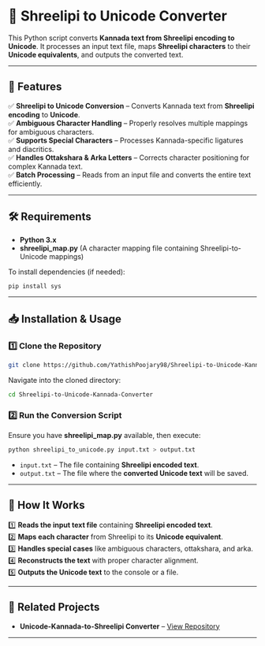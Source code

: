 # 📝 Shreelipi to Unicode Converter

This Python script converts **Kannada text from Shreelipi encoding to Unicode**. It processes an input text file, maps **Shreelipi characters** to their **Unicode equivalents**, and outputs the converted text.

---

## 🚀 Features

✅ **Shreelipi to Unicode Conversion** – Converts Kannada text from **Shreelipi encoding** to **Unicode**.  
✅ **Ambiguous Character Handling** – Properly resolves multiple mappings for ambiguous characters.  
✅ **Supports Special Characters** – Processes Kannada-specific ligatures and diacritics.  
✅ **Handles Ottakshara & Arka Letters** – Corrects character positioning for complex Kannada text.  
✅ **Batch Processing** – Reads from an input file and converts the entire text efficiently.  

---

## 🛠 Requirements

- **Python 3.x**  
- **shreelipi_map.py** (A character mapping file containing Shreelipi-to-Unicode mappings)  

To install dependencies (if needed):
```bash
pip install sys
```

---

## 📥 Installation & Usage

### 1️⃣ Clone the Repository

```bash
git clone https://github.com/YathishPoojary98/Shreelipi-to-Unicode-Kannada-Converter.git
```

Navigate into the cloned directory:
```bash
cd Shreelipi-to-Unicode-Kannada-Converter
```

### 2️⃣ Run the Conversion Script

Ensure you have **shreelipi_map.py** available, then execute:

```bash
python shreelipi_to_unicode.py input.txt > output.txt
```

- `input.txt` – The file containing **Shreelipi encoded text**.  
- `output.txt` – The file where the **converted Unicode text** will be saved.  

---

## 🎯 How It Works

1️⃣ **Reads the input text file** containing **Shreelipi encoded text**.  
2️⃣ **Maps each character** from Shreelipi to its **Unicode equivalent**.  
3️⃣ **Handles special cases** like ambiguous characters, ottakshara, and arka.  
4️⃣ **Reconstructs the text** with proper character alignment.  
5️⃣ **Outputs the Unicode text** to the console or a file.  

---

## 🔗 Related Projects

- **Unicode-Kannada-to-Shreelipi Converter** – [View Repository](https://github.com/YathishPoojary98/Unicode-Kannada-to-Shreelipi-Convertor)

---
